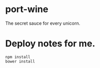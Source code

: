 # port-wine

The secret sauce for every unicorn.

# Deploy notes for me.

```
npm install
bower install
```
